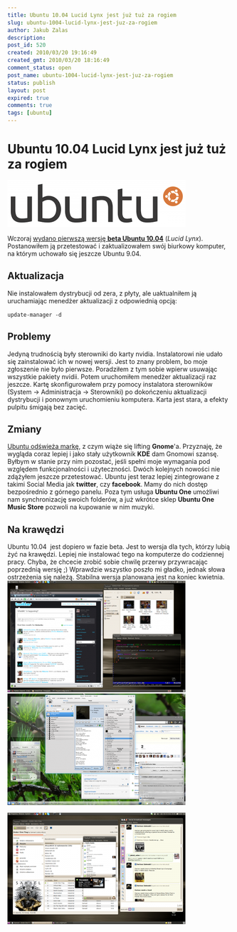 ```yaml
---
title: Ubuntu 10.04 Lucid Lynx jest już tuż za rogiem
slug: ubuntu-1004-lucid-lynx-jest-juz-za-rogiem
author: Jakub Zalas
description: 
post_id: 520
created: 2010/03/20 19:16:49
created_gmt: 2010/03/20 18:16:49
comment_status: open
post_name: ubuntu-1004-lucid-lynx-jest-juz-za-rogiem
status: publish
layout: post
expired: true
comments: true
tags: [ubuntu]
---
```


<!--Wczoraj wydano pierwszą wersję beta Ubuntu 10.04 (Lucid Lynx). Postanowiłem ją przetestować i zaktualizowałem swój biurkowy komputer, na którym uchowało się jeszcze Ubuntu 9.04.-->

# Ubuntu 10.04 Lucid Lynx jest już tuż za rogiem

![Ubuntu Logo](/uploads/wp/2010/03/blackeubuntulogo-400x105.png)

Wczoraj [wydano pierwszą wersję ](http://fridge.ubuntu.com/node/1998)**[beta Ubuntu 10.04](http://fridge.ubuntu.com/node/1998)** (_Lucid Lynx_). Postanowiłem ją przetestować i zaktualizowałem swój biurkowy komputer, na którym uchowało się jeszcze Ubuntu 9.04. 

## Aktualizacja

Nie instalowałem dystrybucji od zera, z płyty, ale uaktualniłem ją uruchamiając menedżer aktualizacji z odpowiednią opcją: 
    
    
    update-manager -d

## Problemy

Jedyną trudnością były sterowniki do karty nvidia. Instalatorowi nie udało się zainstalować ich w nowej wersji. Jest to znany problem, bo moje zgłoszenie nie było pierwsze. Poradziłem z tym sobie wpierw usuwając wszystkie pakiety nvidii. Potem uruchomiłem menedżer aktualizacji raz jeszcze. Kartę skonfigurowałem przy pomocy instalatora sterowników (System -> Administracja -> Sterowniki) po dokończeniu aktualizacji dystrybucji i ponownym uruchomieniu komputera. Karta jest stara, a efekty pulpitu śmigają bez zacięć. 

## Zmiany

[Ubuntu odświeża markę](http://fridge.ubuntu.com/node/1991), z czym wiąże się lifting **Gnome**'a. Przyznaję, że wygląda coraz lepiej i jako stały użytkownik **KDE** dam Gnomowi szansę. Byłbym w stanie przy nim pozostać, jeśli spełni moje wymagania pod względem funkcjonalności i użyteczności. Dwóch kolejnych nowości nie zdążyłem jeszcze przetestować. Ubuntu jest teraz lepiej zintegrowane z takimi Social Media jak **twitter**, czy **facebook**. Mamy do nich dostęp bezpośrednio z górnego panelu. Poza tym usługa **Ubuntu One** umożliwi nam synchronizację swoich folderów, a już wkrótce sklep **Ubuntu One Music Store** pozwoli na kupowanie w nim muzyki. 

## Na krawędzi

Ubuntu 10.04  jest dopiero w fazie beta. Jest to wersja dla tych, którzy lubią żyć na krawędzi. Lepiej nie instalować tego na komputerze do codziennej pracy. Chyba, że chcecie zrobić sobie chwilę przerwy przywracając poprzednią wersję ;) Wprawdzie wszystko poszło mi gładko, jednak słowa ostrzeżenia się należą. Stabilna wersja planowana jest na koniec kwietnia. ![Gnome w Ubuntu 10.04](/uploads/wp//2010/03/ubuntu-10-04-beta1-gnome-400x250.png) ![KDE w Ubuntu 10.04](/uploads/wp//2010/03/ubuntu-10-04-beta1-kde-400x250.png)

![Ubuntu 10.04 and Social Media](/uploads/wp//2010/03/ubuntu-1004-social-400x250.png)
